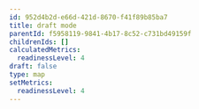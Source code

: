 ```yaml
---
id: 952d4b2d-e66d-421d-8670-f41f89b85ba7
title: draft mode
parentId: f5958119-9841-4b17-8c52-c731bd49159f
childrenIds: []
calculatedMetrics:
  readinessLevel: 4
draft: false
type: map
setMetrics:
  readinessLevel: 4
---
```

